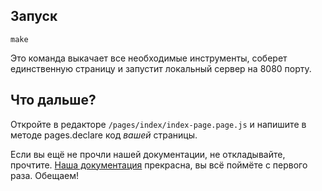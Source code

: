 ## Запуск
```
make
```
Это команда выкачает все необходимые инструменты, соберет единственную страницу и запустит локальный сервер на 8080 порту.

## Что дальше?
Откройте в редакторе `/pages/index/index-page.page.js` и напишите в методе pages.declare код _вашей_ страницы.

Если вы ещё не прочли нашей документации, не откладывайте, прочтите.
[Наша документация](http://github.com/bevis-ui/docs) прекрасна, вы всё поймёте с первого раза. Обещаем!

